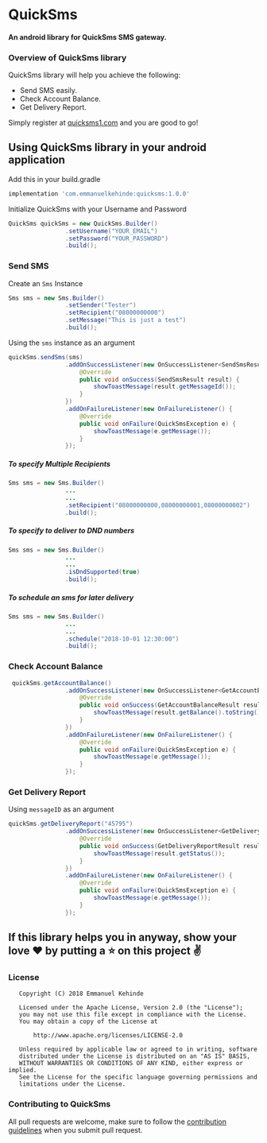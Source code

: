 # QuickSms
#### An android library for QuickSms SMS gateway.

### Overview of QuickSms library
QuickSms library will help you achieve the following:

* Send SMS easily.
* Check Account Balance.
* Get Delivery Report.

Simply register at [quicksms1.com](http://quicksms1.com) and you are good to go!


## Using QuickSms library in your android application

Add this in your build.gradle
```groovy
implementation 'com.emmanuelkehinde:quicksms:1.0.0'
```

Initialize QuickSms with your Username and Password
```java
QuickSms quickSms = new QuickSms.Builder()
                .setUsername("YOUR_EMAIL")
                .setPassword("YOUR_PASSWORD")
                .build();
```

### Send SMS

Create an `Sms` Instance

```java
Sms sms = new Sms.Builder()
                .setSender("Tester")
                .setRecipient("08000000000")
                .setMessage("This is just a test")
                .build();
```

Using the `sms` instance as an argument

```java
quickSms.sendSms(sms)
                .addOnSuccessListener(new OnSuccessListener<SendSmsResult>() {
                    @Override
                    public void onSuccess(SendSmsResult result) {
                        showToastMessage(result.getMessageId());
                    }
                })
                .addOnFailureListener(new OnFailureListener() {
                    @Override
                    public void onFailure(QuickSmsException e) {
                        showToastMessage(e.getMessage());
                    }
                });
```

##### To specify Multiple Recipients
```java
Sms sms = new Sms.Builder()
                ...
                ...
                .setRecipient("08000000000,08000000001,08000000002")
                .build();
```

##### To specify to deliver to DND numbers
```java
Sms sms = new Sms.Builder()
                ...
                ...
                .isDndSupported(true)
                .build();
```

##### To schedule an sms for later delivery
```java
Sms sms = new Sms.Builder()
                ...
                ...
                .schedule("2018-10-01 12:30:00")
                .build();
```

### Check Account Balance
```java
 quickSms.getAccountBalance()
                .addOnSuccessListener(new OnSuccessListener<GetAccountBalanceResult>() {
                    @Override
                    public void onSuccess(GetAccountBalanceResult result) {
                        showToastMessage(result.getBalance().toString());
                    }
                })
                .addOnFailureListener(new OnFailureListener() {
                    @Override
                    public void onFailure(QuickSmsException e) {
                        showToastMessage(e.getMessage());
                    }
                });
```

### Get Delivery Report

Using `messageID` as an argument

```java
quickSms.getDeliveryReport("45795")
                .addOnSuccessListener(new OnSuccessListener<GetDeliveryReportResult>() {
                    @Override
                    public void onSuccess(GetDeliveryReportResult result) {
                        showToastMessage(result.getStatus());
                    }
                })
                .addOnFailureListener(new OnFailureListener() {
                    @Override
                    public void onFailure(QuickSmsException e) {
                        showToastMessage(e.getMessage());
                    }
                });
```

## If this library helps you in anyway, show your love :heart: by putting a :star: on this project :v:


### License
```
   Copyright (C) 2018 Emmanuel Kehinde

   Licensed under the Apache License, Version 2.0 (the "License");
   you may not use this file except in compliance with the License.
   You may obtain a copy of the License at

       http://www.apache.org/licenses/LICENSE-2.0

   Unless required by applicable law or agreed to in writing, software
   distributed under the License is distributed on an "AS IS" BASIS,
   WITHOUT WARRANTIES OR CONDITIONS OF ANY KIND, either express or implied.
   See the License for the specific language governing permissions and
   limitations under the License.
```

### Contributing to QuickSms
All pull requests are welcome, make sure to follow the [contribution guidelines](CONTRIBUTING.md)
when you submit pull request.
